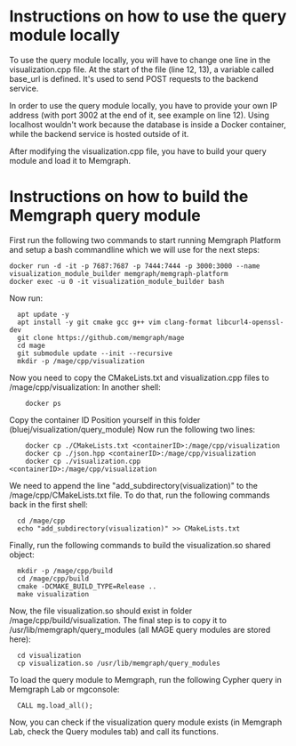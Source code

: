 # Instructions on how to use the query module locally

To use the query module locally, you will have to change one line in the visualization.cpp file.
At the start of the file (line 12, 13), a variable called base_url is defined. It's used to send POST requests to the backend service. 

In order to use the query module locally, you have to provide your own IP address (with port 3002 at the end of it, see example on line 12).
Using localhost wouldn't work because the database is inside a Docker container, while the backend service is hosted outside of it.

After modifying the visualization.cpp file, you have to build your query module and load it to Memgraph.

# Instructions on how to build the Memgraph query module

First run the following two commands to start running Memgraph Platform and setup a bash commandline which we will use for the next steps:

```
docker run -d -it -p 7687:7687 -p 7444:7444 -p 3000:3000 --name visualization_module_builder memgraph/memgraph-platform
docker exec -u 0 -it visualization_module_builder bash
```

Now run:

```
  apt update -y
  apt install -y git cmake gcc g++ vim clang-format libcurl4-openssl-dev
  git clone https://github.com/memgraph/mage
  cd mage
  git submodule update --init --recursive 
  mkdir -p /mage/cpp/visualization
```

Now you need to copy the CMakeLists.txt and visualization.cpp files to /mage/cpp/visualization:
In another shell:

```
    docker ps
```

Copy the container ID
Position yourself in this folder (bluej/visualization/query_module)
Now run the following two lines:

```
    docker cp ./CMakeLists.txt <containerID>:/mage/cpp/visualization
    docker cp ./json.hpp <containerID>:/mage/cpp/visualization
    docker cp ./visualization.cpp <containerID>:/mage/cpp/visualization
```

We need to append the line "add_subdirectory(visualization)" to the /mage/cpp/CMakeLists.txt file.
To do that, run the following commands back in the first shell:

```
  cd /mage/cpp
  echo "add_subdirectory(visualization)" >> CMakeLists.txt
```

Finally, run the following commands to build the visualization.so shared object:

```
  mkdir -p /mage/cpp/build
  cd /mage/cpp/build
  cmake -DCMAKE_BUILD_TYPE=Release ..
  make visualization
```

Now, the file visualization.so should exist in folder /mage/cpp/build/visualization. The final step is to copy it to /usr/lib/memgraph/query_modules (all MAGE query modules are stored here):

```
  cd visualization
  cp visualization.so /usr/lib/memgraph/query_modules
```

To load the query module to Memgraph, run the following Cypher query in Memgraph Lab or mgconsole:

```
  CALL mg.load_all();
```

Now, you can check if the visualization query module exists (in Memgraph Lab, check the Query modules tab) and call its functions.